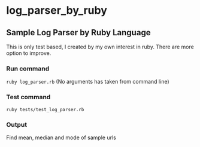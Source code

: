 # log_parser_by_ruby

## Sample Log Parser by Ruby Language
This is only test based, I created by my own interest in ruby. There are more option to improve.

### Run command
`ruby log_parser.rb` (No arguments has taken from command line)

### Test command
`ruby tests/test_log_parser.rb`

### Output
Find mean, median and mode of sample urls
